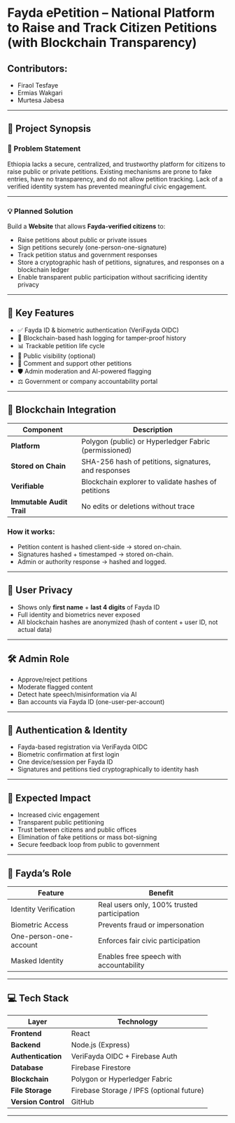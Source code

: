 # Fayda ePetition – National Platform to Raise and Track Citizen Petitions (with Blockchain Transparency)

## Contributors:
- Firaol Tesfaye
- Ermias Wakgari
- Murtesa Jabesa

---

## 🧩 Project Synopsis

### 🚨 Problem Statement
Ethiopia lacks a secure, centralized, and trustworthy platform for citizens to raise public or private petitions. Existing mechanisms are prone to fake entries, have no transparency, and do not allow petition tracking. Lack of a verified identity system has prevented meaningful civic engagement.

---

### 💡 Planned Solution
Build a **Website** that allows **Fayda-verified citizens** to:
- Raise petitions about public or private issues
- Sign petitions securely (one-person-one-signature)
- Track petition status and government responses
- Store a cryptographic hash of petitions, signatures, and responses on a blockchain ledger
- Enable transparent public participation without sacrificing identity privacy

---

## 🔐 Key Features

- ✅ Fayda ID & biometric authentication (VeriFayda OIDC)
- 🔏 Blockchain-based hash logging for tamper-proof history
- 📊 Trackable petition life cycle
- 👤 Public visibility (optional)
- 🧾 Comment and support other petitions
- 🛡️ Admin moderation and AI-powered flagging
- ⚖️ Government or company accountability portal

---

## 🔗 Blockchain Integration

| Component | Description |
|----------|-------------|
| **Platform** | Polygon (public) or Hyperledger Fabric (permissioned) |
| **Stored on Chain** | SHA-256 hash of petitions, signatures, and responses |
| **Verifiable** | Blockchain explorer to validate hashes of petitions |
| **Immutable Audit Trail** | No edits or deletions without trace |

### How it works:
- Petition content is hashed client-side → stored on-chain.
- Signatures hashed + timestamped → stored on-chain.
- Admin or authority response → hashed and logged.

---

## 👤 User Privacy

- Shows only **first name** + **last 4 digits** of Fayda ID
- Full identity and biometrics never exposed
- All blockchain hashes are anonymized (hash of content + user ID, not actual data)

---

## 🛠 Admin Role

- Approve/reject petitions
- Moderate flagged content
- Detect hate speech/misinformation via AI
- Ban accounts via Fayda ID (one-user-per-account)

---

## 🔐 Authentication & Identity

- Fayda-based registration via VeriFayda OIDC
- Biometric confirmation at first login
- One device/session per Fayda ID
- Signatures and petitions tied cryptographically to identity hash

---

## 🎯 Expected Impact

- Increased civic engagement
- Transparent public petitioning
- Trust between citizens and public offices
- Elimination of fake petitions or mass bot-signing
- Secure feedback loop from public to government

---

## 💼 Fayda’s Role

| Feature | Benefit |
|--------|---------|
| Identity Verification | Real users only, 100% trusted participation |
| Biometric Access | Prevents fraud or impersonation |
| One-person-one-account | Enforces fair civic participation |
| Masked Identity | Enables free speech with accountability |

---

## 💻 Tech Stack

| Layer | Technology |
|-------|------------|
| **Frontend** | React |
| **Backend** | Node.js (Express) |
| **Authentication** | VeriFayda OIDC + Firebase Auth |
| **Database** | Firebase Firestore |
| **Blockchain** | Polygon or Hyperledger Fabric |
| **File Storage** | Firebase Storage / IPFS (optional future) |
| **Version Control** | GitHub |

---

